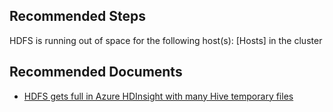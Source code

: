 <properties
    pageTitle="HDInsight Hdfds Disk is running out of space"
    description="HDInsight Insight to check if Hdfs Disk is runnig out of space"
    infoBubbleText="Found error with Hdfs Disk space in cluster. See details on the right"
    service="microsoft.hdinsight"
    resource="clusters"
    authors="Sainath"
    ms.author="v-samaly"
    displayOrder=""
    articleId="HDI_HDFSDiskFull"
    diagnosticScenario="HDInsightHdfsDiskFullInsight"
    selfHelpType="rca"
    supportTopicIds="32636429,32636432"
    resourceTags=""
    productPesIds="15078"
    cloudEnvironments="public, mooncake, blackforest, fairfax"
/>

## **Recommended Steps**

<!--issueDescription-->
HDFS is running out of space for the following host(s): <!--$Hosts-->[Hosts]<!--/$Hosts--> in the cluster
<!--issueDescription-->
	

## **Recommended Documents**

* [HDFS gets full in Azure HDInsight with many Hive temporary files](https://blogs.msdn.microsoft.com/bigdatasupport/2016/08/15/hdfs-gets-full-in-azure-hdinsight-with-many-hive-temporary-files/)
